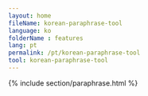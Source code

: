 ```yaml
---
layout: home
fileName: korean-paraphrase-tool
language: ko
folderName : features
lang: pt
permalink: /pt/korean-paraphrase-tool
tool: korean-paraphrase-tool
---
```

{% include section/paraphrase.html %}